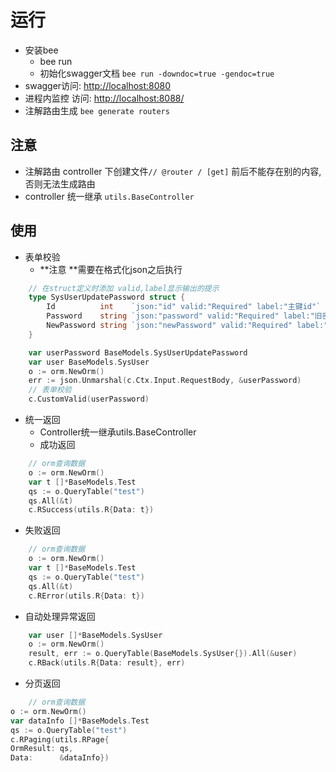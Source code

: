 # 运行
- 安装bee
  - bee run
  - 初始化swagger文档 `bee run -downdoc=true -gendoc=true`
- swagger访问: [http://localhost:8080](http://localhost:8080)
- 进程内监控 访问: [http://localhost:8088/](http://localhost:8088/)
- 注解路由生成 `bee generate routers`
## 注意

- 注解路由 controller 下创建文件`// @router / [get]` 前后不能存在别的内容,否则无法生成路由
- controller 统一继承 `utils.BaseController`
## 使用

- 表单校验
  - **注意 **需要在格式化json之后执行

```go
    // 在struct定义时添加 valid,label显示输出的提示
    type SysUserUpdatePassword struct {
        Id          int    `json:"id" valid:"Required" label:"主键id"`
        Password    string `json:"password" valid:"Required" label:"旧密码"`
        NewPassword string `json:"newPassword" valid:"Required" label:"新密码"`
    }
```

```go
	var userPassword BaseModels.SysUserUpdatePassword
	var user BaseModels.SysUser
	o := orm.NewOrm()
	err := json.Unmarshal(c.Ctx.Input.RequestBody, &userPassword)
	// 表单校验
	c.CustomValid(userPassword)
```

- 统一返回
  - Controller统一继承utils.BaseController
  - 成功返回

```go
	// orm查询数据
	o := orm.NewOrm()
	var t []*BaseModels.Test
	qs := o.QueryTable("test")
	qs.All(&t)
	c.RSuccess(utils.R{Data: t})
```

- 失败返回

```go
	// orm查询数据
	o := orm.NewOrm()
	var t []*BaseModels.Test
	qs := o.QueryTable("test")
	qs.All(&t)
	c.RError(utils.R{Data: t})
```

- 自动处理异常返回

```go
	var user []*BaseModels.SysUser
	o := orm.NewOrm()
	result, err := o.QueryTable(BaseModels.SysUser{}).All(&user)
	c.RBack(utils.R{Data: result}, err)
```

- 分页返回

```go
	// orm查询数据
o := orm.NewOrm()
var dataInfo []*BaseModels.Test
qs := o.QueryTable("test")
c.RPaging(utils.RPage{
OrmResult: qs,
Data:      &dataInfo})
```
